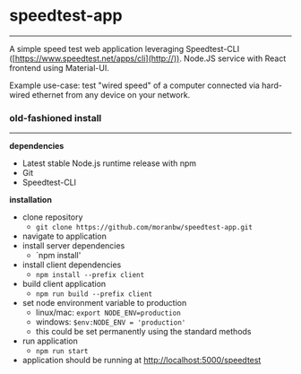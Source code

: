# speedtest-app
-----
A simple speed test web application leveraging Speedtest-CLI ([https://www.speedtest.net/apps/cli](http://)).
Node.JS service with React frontend using Material-UI.

Example use-case: test "wired speed" of a computer connected via hard-wired ethernet from any device on your network.

### old-fashioned install
-----
**dependencies**
* Latest stable Node.js runtime release with npm
* Git
* Speedtest-CLI

**installation**
* clone repository
    * `git clone https://github.com/moranbw/speedtest-app.git`
* navigate to application
* install server dependencies
    * `npm install'
* install client dependencies
    * `npm install --prefix client`
* build client application
    * `npm run build --prefix client`
* set node environment variable to production
    * linux/mac: `export NODE_ENV=production`
    * windows: `$env:NODE_ENV = 'production'`
    * this could be set permanently using the standard methods
* run application
    * `npm run start`
* application should be running at [http://localhost:5000/speedtest](http://)

